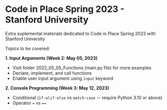 # Code in Place Spring 2023 - Stanford University

Extra suplemental materials dedicated to Code in Place Spring 2023 with Stanford University

Topics to be covered:

<b>1. Input Arguments (Week 2: May 05, 2023)</b>
  
  - Visit folder 2022\_05\_05_Functions (main.py file) for more examples
  - Declare, implement, and call functions
  - Enable user input argument using `input` keyword

<b>2. Console Programming (Week 3: May 12, 2023)</b>

  - Conditional (`if-elif-else` vs `match-case` -- require Python 3.10 or above)
  - Operator `=` vs `==`
